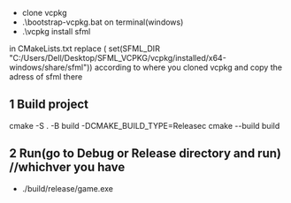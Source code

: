 - clone vcpkg
- .\bootstrap-vcpkg.bat on terminal(windows)
- .\vcpkg install sfml

in  CMakeLists.txt replace ( set(SFML_DIR "C:/Users/Dell/Desktop/SFML_VCPKG/vcpkg/installed/x64-windows/share/sfml")) according to where you cloned vcpkg and copy the adress of sfml there

## 1 Build project
cmake -S . -B build -DCMAKE_BUILD_TYPE=Releasec
cmake --build build


## 2 Run(go to Debug or Release directory and run) //whichver you have
- ./build/release/game.exe

